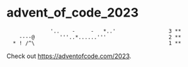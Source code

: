# advent_of_code_2023

```
              '..    -     -   *..'                 3 **
    ----@        '''..*......'''                    2 **
  * ! /^\                                           1 **
```

Check out https://adventofcode.com/2023.